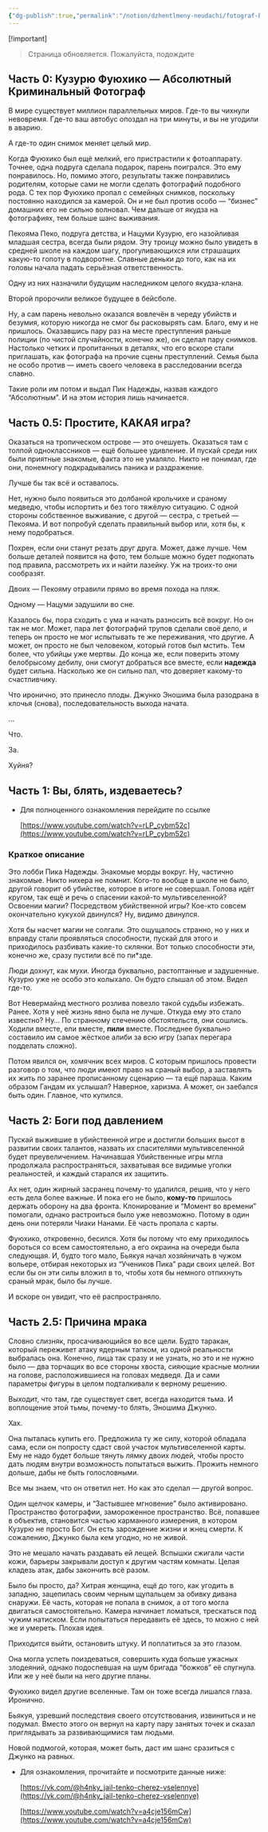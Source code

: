 ```yaml
---
{"dg-publish":true,"permalink":"/notion/dzhentlmeny-neudachi/fotograf-bozhestvo/fuyuhiko-kuzuryu-kriminalnyj-fotograf/"}
---
```



[!important]  
> Страница обновляется. Пожалуйста, подождите  

## Часть 0: Кузурю Фуюхико — Абсолютный Криминальный Фотограф

В мире существует миллион параллельных миров. Где-то вы чихнули невовремя. Где-то ваш автобус опоздал на три минуты, и вы не угодили в аварию.

А где-то один снимок меняет целый мир.

Когда Фуюхико был ещё мелкий, его пристрастили к фотоаппарату. Точнее, одна подруга сделала подарок, парень поигрался. Это ему понравилось. Но, помимо этого, результаты также понравились родителям, которые сами не могли сделать фотографий подобного рода. С тех пор Фуюхико пропал с семейных снимков, поскольку постоянно находился за камерой. Он и не был против особо — “бизнес” домашних его не сильно волновал. Чем дальше от якудза на фотографиях, тем больше шанс выживания.

Пекояма Пеко, подруга детства, и Нацуми Кузурю, его назойливая младшая сестра, всегда были рядом. Эту троицу можно было увидеть в средней школе на каждом шагу, прогуливающихся или страшащих какую-то гопоту в подворотне. Славные деньки до того, как на их головы начала падать серьёзная ответственность.

Одну из них назначили будущим наследником целого якудза-клана.

Второй пророчили великое будущее в бейсболе.

Ну, а сам парень невольно оказался вовлечён в череду убийств и безумия, которую никогда не смог бы расковырять сам. Благо, ему и не пришлось. Оказавшись пару раз на месте преступления раньше полиции (по чистой случайности, конечно же), он сделал пару снимков. Настолько четких и пропитанных в деталях, что его вскоре стали приглашать, как фотографа на прочие сцены преступлений. Семья была не особо против — иметь своего человека в расследовании всегда славно.

Такие роли им потом и выдал Пик Надежды, назвав каждого “Абсолютным”. И на этом история лишь начинается.

## Часть 0.5: Простите, КАКАЯ игра?

Оказаться на тропическом острове — это очешуеть. Оказаться там с толпой одноклассников — ещё большее удивление. И пускай среди них были приятные знакомые, факта это не умаляло. Никто не понимал, где они, понемногу подкрадывались паника и раздражение.

Лучше бы так всё и оставалось.

Нет, нужно было появиться это долбаной крольчихе и сраному медведю, чтобы испортить и без того тяжёлую ситуацию. С одной стороны собственное выживание, с другой — сестра, с третьей — Пекояма. И вот попробуй сделать правильный выбор или, хотя бы, к нему подобраться.

Похрен, если они станут резать друг друга. Может, даже лучше. Чем больше деталей появится на фото, тем больше можно будет подкопать под правила, рассмотреть их и найти лазейку. Уж на троих-то они сообразят.

Двоих — Пекояму отравили прямо во время похода на пляж.

Одному — Нацуми задушили во сне.

Казалось бы, пора сходить с ума и начать разносить всё вокруг. Но он так не мог. Может, пара лет фотографий трупов сделали своё дело, и теперь он просто не мог испытывать те же переживания, что другие. А может, он просто не был человеком, который готов был мстить. Тем более, что убийцы уже мертвы. До конца же, если поверить этому белобрысому дебилу, они смогут добраться все вместе, если **надежда** будет сильна. Насколько же он сильно пал, что доверяет какому-то счастливчику.

Что иронично, это принесло плоды. Джунко Эношима была разодрана в клочья (снова), последовательность выхода начата.

…

Что.

За.

Хуйня?

## Часть 1: Вы, блять, издеваетесь?

- Для полноценного ознакомления перейдите по ссылке
    
    [https://www.youtube.com/watch?v=rLP_cybm52c](https://www.youtube.com/watch?v=rLP_cybm52c)
    

### Краткое описание

Это лобби Пика Надежды. Знакомые морды вокруг. Ну, частично знакомые. Никто нихера не помнит. Кого-то вообще в школе не было, другой говорит об убийстве, которое в итоге не совершал. Голова идёт кругом, так ещё и речь о спасении какой-то мультивселенной? Освоении магии? Посредством убийственной игры? Кое-кто совсем окончательно кукухой двинулся? Ну, видимо двинулся.

Хотя бы насчет магии не солгали. Это ощущалось странно, но у них и вправду стали проявляться способности, пускай для этого и приходилось разбивать какие-то склянки. Вот только способности эти, конечно же, сразу пустили всё по пи*зде.

Люди дохнут, как мухи. Иногда буквально, растоптанные и задушенные. Кузурю уже не особо это колыхало. Он будто слышал об этом. Видел где-то.

Вот Невермайнд местного розлива повезло такой судьбы избежать. Ранее. Хотя у неё жизнь явно была не лучше. Откуда ему это стало известно? Ну… По странному стечению обстоятельств, они сошлись. Ходили вместе, ели вместе, **пили** вместе. Последнее буквально составило им самое жёсткое алиби за всю игру (запах перегара подделать сложно).

Потом явился он, хомячник всех миров. С которым пришлось провести разговор о том, что люди имеют право на сраный выбор, а заставлять их жить по заранее прописанному сценарию — та ещё параша. Каким образом Гандам их услышал? Наверное, харизма. А может, он заебался быть один. Главное, что купился.

## Часть 2: Боги под давлением

Пускай выжившие в убийственной игре и достигли больших высот в развитии своих талантов, назвать их спасителями мультивселенной будет преувеличением. Начинавшая Убийственные игры мгла продолжала распространяться, захватывая все видимые уголки реальностей, и каждый старался их защитить.

Ах нет, один жирный засранец почему-то удалился, решив, что у него есть дела более важные. И пока его не было, **кому-то** пришлось держать оборону на два фронта. Клонирование и “Момент во времени” помогали, однако растроиться было уже невозможно. Потому в один день они потеряли Чиаки Нанами. Её часть пропала с карты.

Фуюхико, откровенно, бесился. Хотя бы потому что ему приходилось бороться со всем самостоятельно, а его окраина на очереди была следующая. И, будто того мало, Бьякуя начал хозяйничать в чужом вольере, отбирая некоторых из “Учеников Пика” ради своих целей. Вот если бы он эти силы вложил в то, чтобы хотя бы немного отпихнуть сраный мрак, было бы лучше.

И вскоре он увидит, что её распространяло.

## Часть 2.5: Причина мрака

Словно слизняк, просачивающийся во все щели. Будто таракан, который переживет атаку ядерным тапком, из одной реальности выбралась она. Конечно, лица так сразу и не узнать, но это и не нужно было — два торчащих во все стороны хвоста, сияющие красные молнии на голове, расположившиеся на головах медведя. Да и сами параметры фигуры в целом подталкивали к верному решению.

Выходит, что там, где существует свет, всегда находится тьма. И воплощение этой тьмы, почему-то блять, Эношима Джунко.

Хах.

Она пыталась купить его. Предложила ту же силу, которой обладала сама, если он попросту сдаст свой участок мультивселенной карты. Ему не надо будет больше тянуть лямку двоих людей, чтобы просто дать людям внутри возможность попытаться выжить. Прожить немного дольше, дабы не быть голословными.

Все мы знаем, что он ответил нет. Но как это сделал — другой вопрос.

Один щелчок камеры, и “Застывшее мгновение” было активировано. Пространство фотографии, замороженное пространство. Всё, попавшее в объектив, становится частью карманного измерения, в котором Кузурю не просто Бог. Он есть зарождение жизни и жнец смерти. К сожалению, Джунко была кем угодно, но не живой.

Это не мешало начать раздавать ей лещей. Вспышки сжигали части кожи, барьеры закрывали доступ к другим частям комнаты. Целая кладезь атак, дабы закончить всё разом.

Было бы просто, да? Хитрая женщина, ещё до того, как угодить в западню, зацепилась своим черным щупальцем за обивку дивана снаружи. Её часть, которая не попала в снимок, а от того могла двигаться самостоятельно. Камера начинает ломаться, трескаться под чужим натиском. Если попытаться передавить её здесь, то можно с ней же и умереть. Плохая идея.

Приходится выйти, остановить штуку. И поплатиться за это глазом.

Она могла успеть поиздеваться, совершить куда больше ужасных злодеяний, однако подоспевшая на шум бригада “божков” её спугнула. Или же у неё были на него другие планы.

  

Фуюхико видел другие вселенные. Там он тоже всегда лишался глаза. Иронично.

  

Бьякуя, узревший последствия своего отсутствования, извиниться и не подумал. Вместо этого он вернул на карту пару занятых точек и сказал приглядывать за развивающимися там людьми.

Новой подмогой, которая, может быть, даст им шанс сразиться с Джунко на равных.

  

- Для ознакомления, прочитайте и посмотрите данные ниже:
    
    [https://vk.com/@h4nky_jail-tenko-cherez-vselennye](https://vk.com/@h4nky_jail-tenko-cherez-vselennye)
    
    [https://www.youtube.com/watch?v=a4cje156mCw](https://www.youtube.com/watch?v=a4cje156mCw)
